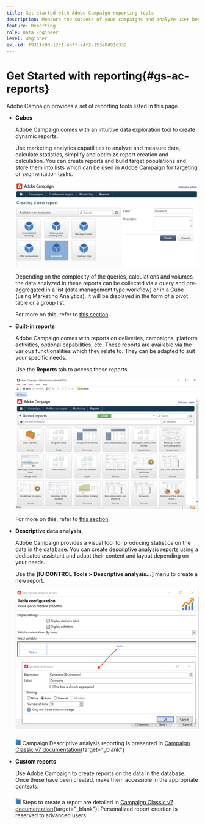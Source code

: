 ```yaml
---
title: Get started with Adobe Campaign reporting tools
description: Measure the success of your campaigns and analyze user behaviour
feature: Reporting
role: Data Engineer
level: Beginner
exl-id: f931fc0d-12c1-4bff-a4f2-153e8d91c339
---
```

# Get Started with reporting{#gs-ac-reports}

Adobe Campaign provides a set of reporting tools listed in this page.

* **Cubes**

    Adobe Campaign comes with an intuitive data exploration tool to create dynamic reports.
        
    Use marketing analytics capatilities to analyze and measure data, calculate statistics, simplify and optimize report creation and calculation. You can create reports and build target populations and store them into lists which can be used in Adobe Campaign for targeting or segmentation tasks.

    ![](assets/create-a-report.png)

    Depending on the complexity of the queries, calculations and volumes, the data analyzed in these reports can be collected via a query and pre-aggregated in a list (data management type workflow) or in a Cube (using Marketing Analytics). It will be displayed in the form of a pivot table or a group list.

    For more on this, refer to [this section](gs-cubes.md).

* **Built-in reports**

    Adobe Campaign comes with reports on deliveries, campaigns, platform activities, optional capabilities, etc. These reports are available via the various functionalities which they relate to. They can be adapted to suit your specific needs. 

    Use the **Reports** tab to access these reports.

    ![](assets/built-in-reports.png)

   For more on this, refer to [this section](built-in-reports.md).

* **Descriptive data analysis**

    Adobe Campaign provides a visual tool for producing statistics on the data in the database. You can create descriptive analysis reports using a dedicated assistant and adapt their content and layout depending on your needs. 

    Use the **[!UICONTROL Tools > Descriptive analysis...]** menu to create a new report.

    ![](assets/desc-analysis-report.png)

    ![](../assets/do-not-localize/book.png) Campaign Descriptive analysis reporting is presented in [Campaign Classic v7 documentation](https://experienceleague.adobe.com/docs/campaign-classic/using/reporting/analyzing-populations/about-descriptive-analysis.html){target="_blank"}

* **Custom reports** 

    Use Adobe Campaign to create reports on the data in the database. Once these have been created, make them accessible in the appropriate contexts.

    ![](../assets/do-not-localize/book.png) Steps to create a report are detailed in [Campaign Classic v7 documentation](https://experienceleague.adobe.com/docs/campaign-classic/using/reporting/creating-new-reports/about-reports-creation-in-campaign.html){target="_blank"}. Personalized report creation is reserved to advanced users.
